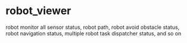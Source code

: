 # robot_viewer
robot monitor all sensor status, robot path, robot avoid obstacle status, robot navigation status, multiple robot task dispatcher status, and so on
